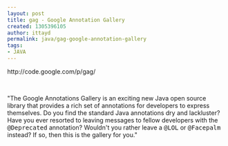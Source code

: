 ```yaml
---
layout: post
title: gag - Google Annotation Gallery
created: 1305396105
author: ittayd
permalink: java/gag-google-annotation-gallery
tags:
- JAVA
---
```

<p>http://code.google.com/p/gag/</p>
<p>&nbsp;</p>
<p>&quot;The Google Annotations Gallery is an exciting new Java open source   library that provides a rich set of annotations for developers to   express themselves. Do you find the standard Java annotations dry and   lackluster? Have you ever resorted to leaving messages to fellow   developers with the <tt>@Deprecated</tt> annotation? Wouldn't you rather leave a <tt>@LOL</tt> or <tt>@Facepalm</tt> instead? If so, then this is the gallery for you.&quot;</p>
